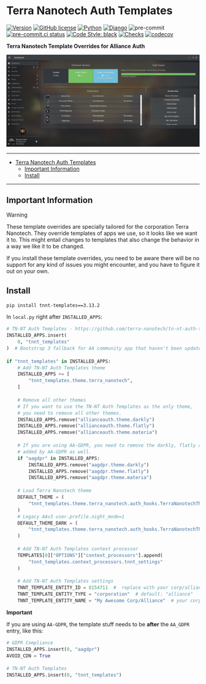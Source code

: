 # Terra Nanotech Auth Templates<a name="terra-nanotech-auth-templates"></a>

[![Version](https://img.shields.io/pypi/v/tnnt-templates?label=release)](https://pypi.org/project/tnnt-templates/)
[![GitHub license](https://img.shields.io/github/license/terra-nanotech/tn-nt-auth-templates)](https://github.com/terra-nanotech/tn-nt-auth-templates/blob/master/LICENSE)
[![Python](https://img.shields.io/pypi/pyversions/tnnt-templates)](https://pypi.org/project/tnnt-templates/)
[![Django](https://img.shields.io/pypi/djversions/tnnt-templates?label=django)](https://pypi.org/project/tnnt-templates/)
![pre-commit](https://img.shields.io/badge/pre--commit-enabled-brightgreen?logo=pre-commit&logoColor=white)
[![pre-commit.ci status](https://results.pre-commit.ci/badge/github/terra-nanotech/tn-nt-auth-templates/master.svg)](https://results.pre-commit.ci/latest/github/terra-nanotech/tn-nt-auth-templates/master)
[![Code Style: black](https://img.shields.io/badge/code%20style-black-000000.svg)](http://black.readthedocs.io/en/latest/)
[![Checks](https://github.com/terra-nanotech/tn-nt-auth-templates/actions/workflows/automated-checks.yml/badge.svg)](https://github.com/terra-nanotech/tn-nt-auth-templates/actions/workflows/automated-checks.yml)
[![codecov](https://codecov.io/gh/terra-nanotech/tn-nt-auth-templates/branch/master/graph/badge.svg?token=4JLA8CXJ64)](https://codecov.io/gh/terra-nanotech/tn-nt-auth-templates)

**Terra Nanotech Template Overrides for Alliance Auth**

![TN-NT Auth Template](https://raw.githubusercontent.com/terra-nanotech/tn-nt-auth-templates/master/tnnt_templates/images/tnnt-template.jpg "TN-NT Auth Template")

______________________________________________________________________

<!-- mdformat-toc start --slug=gitlab --maxlevel=6 --minlevel=1 -->

- [Terra Nanotech Auth Templates](#terra-nanotech-auth-templates)
  - [Important Information](#important-information)
  - [Install](#install)

<!-- mdformat-toc end -->

______________________________________________________________________

## Important Information<a name="important-information"></a>

> [!WARNING]
>
> These template overrides are specially tailored for the corporation Terra Nanotech.
> They override templates of apps we use, so it looks like we want it to. This
> might entail changes to templates that also change the behavior in a way we like it
> to be changed.
>
> If you install these template overrides, you need to be aware there will be
> no support for any kind of issues you might encounter, and you have to figure it out
> on your own.

## Install<a name="install"></a>

```shell
pip install tnnt-templates==3.13.2
```

In `local.py` right after `INSTALLED_APPS`:

```python
# TN-NT Auth Templates - https://github.com/terra-nanotech/tn-nt-auth-templates
INSTALLED_APPS.insert(
    0, "tnnt_templates"
)  # Bootstrap 3 fallback for AA community app that haven't been updated to Bootstrap 5 yet.

if "tnnt_templates" in INSTALLED_APPS:
    # Add TN-NT Auth Templates theme
    INSTALLED_APPS += [
        "tnnt_templates.theme.terra_nanotech",
    ]

    # Remove all other themes
    # If you want to use the TN-NT Auth Templates as the only theme,
    # you need to remove all other themes.
    INSTALLED_APPS.remove("allianceauth.theme.darkly")
    INSTALLED_APPS.remove("allianceauth.theme.flatly")
    INSTALLED_APPS.remove("allianceauth.theme.materia")

    # If you are using AA-GDPR, you need to remove the darkly, flatly and materia themes
    # added by AA-GDPR as well.
    if "aagdpr" in INSTALLED_APPS:
        INSTALLED_APPS.remove("aagdpr.theme.darkly")
        INSTALLED_APPS.remove("aagdpr.theme.flatly")
        INSTALLED_APPS.remove("aagdpr.theme.materia")

    # Load Terra Nanotech theme
    DEFAULT_THEME = (
        "tnnt_templates.theme.terra_nanotech.auth_hooks.TerraNanotechThemeHook"
    )
    # Legacy AAv3 user.profile.night_mode=1
    DEFAULT_THEME_DARK = (
        "tnnt_templates.theme.terra_nanotech.auth_hooks.TerraNanotechThemeHook"
    )

    # Add TN-NT Auth Templates context processor
    TEMPLATES[0]["OPTIONS"]["context_processors"].append(
        "tnnt_templates.context_processors.tnnt_settings"
    )

    # Add TN-NT Auth Templates settings
    TNNT_TEMPLATE_ENTITY_ID = 8154711  #  replace with your corp/alliance ID
    TNNT_TEMPLATE_ENTITY_TYPE = "corporation"  # default: "alliance"
    TNNT_TEMPLATE_ENTITY_NAME = "My Awesome Corp/Alliance"  # your corp/alliance name
```

**Important**

If you are using `AA-GDPR`, the template stuff needs to be **after** the `AA_GDPR`
entry, like this:

```python
# GDPR Compliance
INSTALLED_APPS.insert(0, "aagdpr")
AVOID_CDN = True

# TN-NT Auth Templates
INSTALLED_APPS.insert(0, "tnnt_templates")
```
